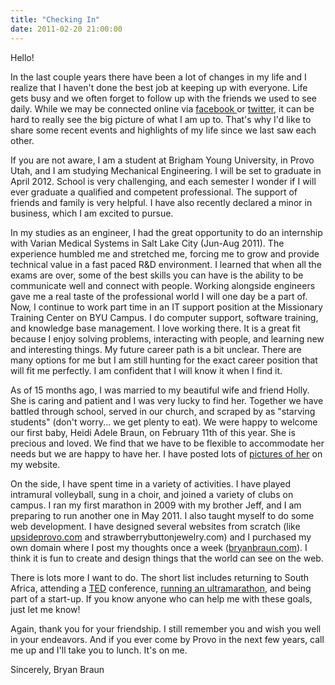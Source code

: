 ```yaml
---
title: "Checking In"
date: 2011-02-20 21:00:00
---
```


Hello!

In the last couple years there have been a lot of changes in my life and I realize that I haven't done the best job at keeping up with everyone. Life gets busy and we often forget to follow up with the friends we used to see daily. While we may be connected online via <a href="http://www.facebook.com/bryanbr4un" target="_blank" rel="noopener noreferrer">facebook </a>or <a href="https://twitter.com/bryanebraun" target="_blank" rel="noopener noreferrer">twitter</a>, it can be hard to really see the big picture of what I am up to. That's why I'd like to share some recent events and highlights of my life since we last saw each other.

If you are not aware, I am a student at Brigham Young University, in Provo Utah, and I am studying Mechanical Engineering. I will be set to graduate in April 2012. School is very challenging, and each semester I wonder if I will ever graduate a qualified and competent professional. The support of friends and family is very helpful. I have also recently declared a minor in business, which I am excited to pursue.

In my studies as an engineer, I had the great opportunity to do an internship with Varian Medical Systems in Salt Lake City (Jun-Aug 2011). The experience humbled me and stretched me, forcing me to grow and provide technical value in a fast paced R&D environment. I learned that when all the exams are over, some of the best skills you can have is the ability to be communicate well and connect with people. Working alongside engineers gave me a real taste of the professional world I will one day be a part of. Now, I continue to work part time in an IT support position at the Missionary Training Center on BYU Campus. I do computer support, software training, and knowledge base management. I love working there. It is a great fit because I enjoy solving problems, interacting with people, and learning new and interesting things. My future career path is a bit unclear. There are many options for me but I am still hunting for the exact career position that will fit me perfectly. I am confident that I will know it when I find it.

As of 15 months ago, I was married to my beautiful wife and friend Holly. She is caring and patient and I was very lucky to find her. Together we have battled through school, served in our church, and scraped by as "starving students" (don't worry... we get plenty to eat). We were happy to welcome our first baby, Heidi Adele Braun, on February 11th of this year. She is precious and loved. We find that we have to be flexible to accommodate her needs but we are happy to have her. I have posted lots of <a href="http://bryanbraun.com/2011/02/14/heidi/" target="_blank" rel="noopener noreferrer">pictures of her</a> on my website.

On the side, I have spent time in a variety of activities. I have played intramural volleyball, sung in a choir, and joined a variety of clubs on campus. I ran my first marathon in 2009 with my brother Jeff, and I am preparing to run another one in May 2011. I also taught myself to do some web development. I have designed several websites from scratch (like <a href="https://web.archive.org/web/20110201113126/http://upsideprovo.com/">upsideprovo.com</a> and strawberrybuttonjewelry.com) and I purchased my own domain where I post my thoughts once a week (<a href="https://bryanbraun.com">bryanbraun.com</a>). I think it is fun to create and design things that the world can see on the web.

There is lots more I want to do. The short list includes returning to South Africa, attending a <a href="https://bryanbraun.com/2011/02/20/ted/" target="_blank" rel="noopener noreferrer">TED</a> conference, <a href="https://en.wikipedia.org/wiki/Comrades_Marathon" target="_blank" rel="noopener noreferrer">running an ultramarathon</a>, and being part of a start-up. If you know anyone who can help me with these goals, just let me know!

Again, thank you for your friendship. I still remember you and wish you well in your endeavors. And if you ever come by Provo in the next few years, call me up and I'll take you to lunch. It's on me.

Sincerely,
Bryan Braun
